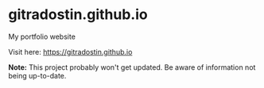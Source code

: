 # gitradostin.github.io

My portfolio website

Visit here: https://gitradostin.github.io

**Note:** This project probably won't get updated. Be aware of information not being up-to-date.
